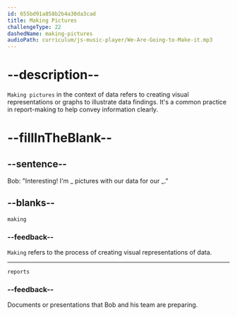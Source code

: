 ```yaml
---
id: 655bd91a858b2b4a30da3cad
title: Making Pictures
challengeType: 22
dashedName: making-pictures
audioPath: curriculum/js-music-player/We-Are-Going-to-Make-it.mp3
---
```


<!--
AUDIO REFERENCE: 
Bob: Interesting! I'm making pictures with our data for our reports.
-->

# --description--

`Making pictures` in the context of data refers to creating visual representations or graphs to illustrate data findings. It's a common practice in report-making to help convey information clearly.

# --fillInTheBlank--

## --sentence--

Bob: "Interesting! I'm _ pictures with our data for our _."

## --blanks--

`making`

### --feedback--

`Making` refers to the process of creating visual representations of data.

---

`reports`

### --feedback--

Documents or presentations that Bob and his team are preparing.
